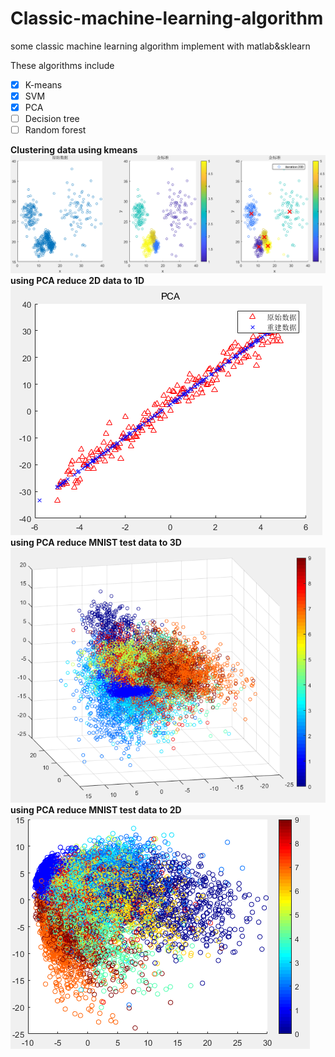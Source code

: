 # Classic-machine-learning-algorithm
some classic machine learning algorithm implement with matlab&sklearn

These algorithms include
- [x] K-means
- [X] SVM
- [X] PCA
- [ ] Decision tree
- [ ] Random forest

**Clustering data using kmeans**  
![k-meas](https://github.com/assassint2017/Classic-machine-learning-algorithm/blob/master/img/K-means.png)  
**using PCA reduce 2D data to 1D**  
![PCA](https://github.com/assassint2017/Classic-machine-learning-algorithm/blob/master/img/PCA.png)  
**using PCA reduce MNIST test data to 3D**  
![PCA](https://github.com/assassint2017/Classic-machine-learning-algorithm/blob/master/img/PCA3D.png)  
**using PCA reduce MNIST test data to 2D**  
![PCA](https://github.com/assassint2017/Classic-machine-learning-algorithm/blob/master/img/PCA2D.png)  

